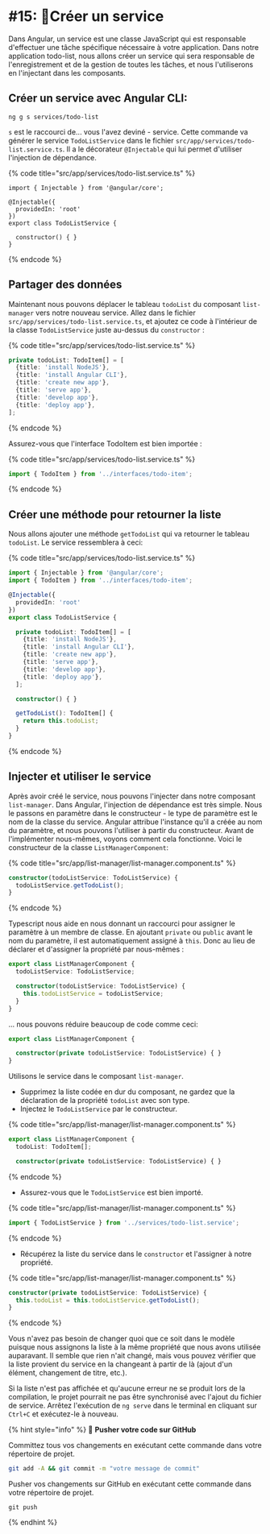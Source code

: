 # #15: 🔋Créer un service

Dans Angular, un service est une classe JavaScript qui est responsable d'effectuer une tâche spécifique nécessaire à votre application. Dans notre application todo-list, nous allons créer un service qui sera responsable de l'enregistrement et de la gestion de toutes les tâches, et nous l'utiliserons en l'injectant dans les composants.

## Créer un service avec Angular CLI:

```
ng g s services/todo-list
```
`s` est le raccourci de... vous l'avez deviné - service.
Cette commande va générer le service `TodoListService` dans le fichier `src/app/services/todo-list.service.ts`. Il a le décorateur `@Injectable` qui lui permet d'utiliser l'injection de dépendance.

{% code title="src/app/services/todo-list.service.ts" %}
```
import { Injectable } from '@angular/core';

@Injectable({
  providedIn: 'root'
})
export class TodoListService {

  constructor() { }
}
```
{% endcode %}

## Partager des données

Maintenant nous pouvons déplacer le tableau `todoList` du composant `list-manager` vers notre nouveau service. 
Allez dans le fichier `src/app/services/todo-list.service.ts`, et ajoutez ce code à l'intérieur de la classe `TodoListService` juste au-dessus du `constructor` :

{% code title="src/app/services/todo-list.service.ts" %}
```typescript
private todoList: TodoItem[] = [
  {title: 'install NodeJS'},
  {title: 'install Angular CLI'},
  {title: 'create new app'},
  {title: 'serve app'},
  {title: 'develop app'},
  {title: 'deploy app'},
];
```
{% endcode %}

Assurez-vous que l'interface TodoItem est bien importée :

{% code title="src/app/services/todo-list.service.ts" %}
```typescript
import { TodoItem } from '../interfaces/todo-item';
```
{% endcode %}

## Créer une méthode pour retourner la liste

Nous allons ajouter une méthode `getTodoList` qui va retourner le tableau `todoList`. Le service ressemblera à ceci:

{% code title="src/app/services/todo-list.service.ts" %}
```typescript
import { Injectable } from '@angular/core';
import { TodoItem } from '../interfaces/todo-item';

@Injectable({
  providedIn: 'root'
})
export class TodoListService {

  private todoList: TodoItem[] = [
    {title: 'install NodeJS'},
    {title: 'install Angular CLI'},
    {title: 'create new app'},
    {title: 'serve app'},
    {title: 'develop app'},
    {title: 'deploy app'},
  ];

  constructor() { }

  getTodoList(): TodoItem[] {
    return this.todoList;
  }
}
```
{% endcode %}

## Injecter et utiliser le service

Après avoir créé le service, nous pouvons l'injecter dans notre composant `list-manager`. Dans Angular, l'injection de dépendance est très simple. Nous le passons en paramètre dans le constructeur - le type de paramètre est le nom de la classe du service. Angular attribue l'instance qu'il a créée au nom du paramètre, et nous pouvons l'utiliser à partir du constructeur. Avant de l'implémenter nous-mêmes, voyons comment cela fonctionne. Voici le constructeur de la classe `ListManagerComponent`:

{% code title="src/app/list-manager/list-manager.component.ts" %}
```typescript
constructor(todoListService: TodoListService) {
  todoListService.getTodoList();
}
```
{% endcode %}

Typescript nous aide en nous donnant un raccourci pour assigner le paramètre à un membre de classe. En ajoutant `private` ou `public` avant le nom du paramètre, il est automatiquement assigné à `this`. Donc au lieu de déclarer et d'assigner la propriété par nous-mêmes :

```typescript
export class ListManagerComponent {
  todoListService: TodoListService;

  constructor(todoListService: TodoListService) { 
    this.todoListService = todoListService;
  }
}
```

... nous pouvons réduire beaucoup de code comme ceci:

```typescript
export class ListManagerComponent {

  constructor(private todoListService: TodoListService) { }
}
```

Utilisons le service dans le composant `list-manager`.

* Supprimez la liste codée en dur du composant, ne gardez que la déclaration de la propriété `todoList` avec son type.
* Injectez le `TodoListService` par le constructeur.

{% code title="src/app/list-manager/list-manager.component.ts" %}
```typescript
export class ListManagerComponent {
  todoList: TodoItem[];

  constructor(private todoListService: TodoListService) { }
```
{% endcode %}

* Assurez-vous que le `TodoListService` est bien importé.

{% code title="src/app/list-manager/list-manager.component.ts" %}
```typescript
import { TodoListService } from '../services/todo-list.service';
```
{% endcode %}

* Récupérez la liste du service dans le `constructor` et l'assigner à notre propriété.

{% code title="src/app/list-manager/list-manager.component.ts" %}
```typescript
constructor(private todoListService: TodoListService) {
  this.todoList = this.todoListService.getTodoList();
}
```
{% endcode %}

Vous n'avez pas besoin de changer quoi que ce soit dans le modèle puisque nous assignons la liste à la même propriété que nous avons utilisée auparavant. Il semble que rien n'ait changé, mais vous pouvez vérifier que la liste provient du service en la changeant à partir de là (ajout d'un élément, changement de titre, etc.).

Si la liste n'est pas affichée et qu'aucune erreur ne se produit lors de la compilation, le projet pourrait ne pas être synchronisé avec l'ajout du fichier de service. Arrêtez l'exécution de `ng serve` dans le terminal en cliquant sur `Ctrl+C` et exécutez-le à nouveau.

{% hint style="info" %}
💾 **Pusher votre code sur GitHub**

Committez tous vos changements en exécutant cette commande dans votre répertoire de projet.

```bash
git add -A && git commit -m "votre message de commit"
```

Pusher vos changements sur GitHub en exécutant cette commande dans votre répertoire de projet.

```
git push
```
{% endhint %}

